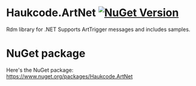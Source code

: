 # Haukcode.ArtNet [![NuGet Version](http://img.shields.io/nuget/v/Haukcode.ArtNet.svg?style=flat)](https://www.nuget.org/packages/Haukcode.ArtNet/)
Rdm library for .NET 
Supports ArtTrigger messages and includes samples.

# NuGet package
Here's the NuGet package: https://www.nuget.org/packages/Haukcode.ArtNet
